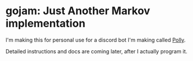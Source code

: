 # gojam: Just Another Markov implementation

I'm making this for personal use for a discord bot I'm making called [Polly](https://github.com/MYKatz/Polly).

Detailed instructions and docs are coming later, after I actually program it.